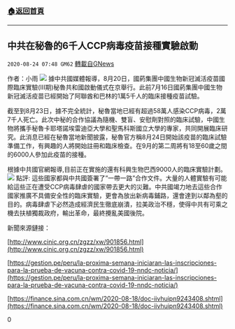 ###  [:house:返回首頁](https://github.com/ourhimalayas/txt)
---

## 中共在秘魯的6千人CCP病毒疫苗接種實驗啟動
`2020-08-24 07:48 GM62` [轉載自GNews](https://gnews.org/zh-hant/314733/)

作者：小雨
![](https://s3.amazonaws.com/gnews-media-offload/wp-content/uploads/2020/08/24072623/b.jpg)
據中共國媒體報導，8月20日，國葯集團中國生物新冠滅活疫苗國際臨床實驗(III期)秘魯共和國啟動儀式在京舉行。此前7月16日國葯集團中國生物新冠滅活疫苗已經開始了阿聯酋和巴林的1萬5千人的臨床接種疫苗試驗。

截至到8月23日，據不完全統計，秘魯當地已經有超過58萬人感染CCP病毒，2萬7千人死亡。此次中秘的合作協議為隨機、雙盲、安慰劑對照的臨床試驗，中國生物將攜手秘魯卡耶塔諾埃雷迪亞大學和聖馬科斯國立大學的專家，共同開展臨床研究。此消息已經在秘魯當地新聞披露，秘魯官方稱8月24日開始該疫苗的臨床試驗準備工作，有興趣的人將開始註冊和臨床檢查。在9月的第二周將有18至60歲之間的6000人參加此疫苗的接種。

根據中共國官網報導,目前正在實施的還有科興生物巴西9000人的臨床實驗計劃。
![](https://s3.amazonaws.com/gnews-media-offload/wp-content/uploads/2020/08/24072510/22.jpg)
點評: 這些國家都與中共國簽署了”一帶一路”合作文件。大量的人體實驗有可能給這些正在遭受CCP病毒肆虐的國家帶去更大的災難。中共國竭力地去這些合作國家推廣不具備安全性的臨床實驗，更會為放出新病毒鋪路，還會達到以鄰為壑的目的。病毒肆虐下必然造成經濟民生徹底崩潰，拉美政治不穩，使得中共有可乘之機去扶植獨裁政府，輸出革命，最終攪亂美國後院。

新聞來源鏈接：

[http://www.cinic.org.cn/zgzz/xw/901856.html](http://www.cinic.org.cn/zgzz/xw/901856.html)

[https://gestion.pe/peru/la-proxima-semana-iniciaran-las-inscripciones-para-la-prueba-de-vacuna-contra-covid-19-nndc-noticia/](https://gestion.pe/peru/la-proxima-semana-iniciaran-las-inscripciones-para-la-prueba-de-vacuna-contra-covid-19-nndc-noticia/)

[https://finance.sina.com.cn/wm/2020-08-18/doc-iivhuipn9243408.shtml](https://finance.sina.com.cn/wm/2020-08-18/doc-iivhuipn9243408.shtml)

0
